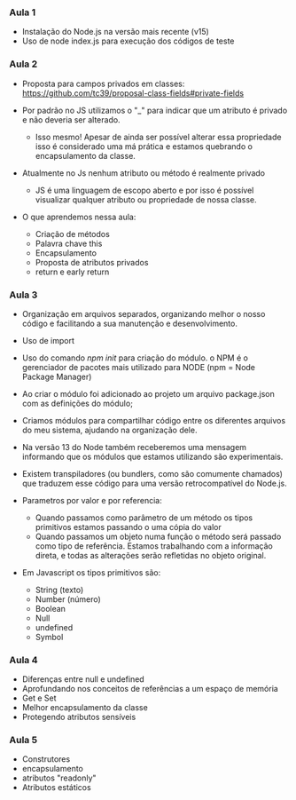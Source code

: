 ### Aula 1

+ Instalação do Node.js na versão mais recente (v15)
+ Uso de node index.js para execução dos códigos de teste

### Aula 2

+ Proposta para campos privados em classes: https://github.com/tc39/proposal-class-fields#private-fields

+ Por padrão no JS utilizamos o "_" para indicar que um atributo é privado e não deveria ser alterado.
    + Isso mesmo! Apesar de ainda ser possível alterar essa propriedade isso é considerado uma má prática e estamos quebrando o encapsulamento da classe.

+ Atualmente no Js nenhum atributo ou método é realmente privado
    + JS é uma linguagem de escopo aberto e por isso é possível visualizar qualquer atributo ou propriedade de nossa classe.
    
+ O que aprendemos nessa aula:
    + Criação de métodos
    + Palavra chave this
    + Encapsulamento
    + Proposta de atributos privados
    + return e early return

### Aula 3

+ Organização em arquivos separados, organizando melhor o nosso código e facilitando a sua manutenção e desenvolvimento.
+ Uso de import
+ Uso do comando *npm init* para criação do módulo. o NPM é o gerenciador de pacotes mais utilizado para NODE (npm = Node Package Manager)
+ Ao criar o módulo foi adicionado ao projeto um arquivo package.json com as definições do módulo; 
+ Criamos módulos para compartilhar código entre os diferentes arquivos do meu sistema, ajudando na organização dele.
+ Na versão 13 do Node também receberemos uma mensagem informando que os módulos que estamos utilizando são experimentais.
+ Existem transpiladores (ou bundlers, como são comumente chamados) que traduzem esse código para uma versão retrocompatível do Node.js.

+ Parametros por valor e por referencia:
    + Quando passamos como parâmetro de um método os tipos primitivos estamos passando o uma cópia do valor
    + Quando passamos um objeto numa função o método será passado como tipo de referência. Estamos trabalhando com a informação direta, e todas as alterações serão refletidas no objeto original.

+ Em Javascript os tipos primitivos são:
    + String (texto)
    + Number (número)
    + Boolean
    + Null
    + undefined
    + Symbol

### Aula 4

+ Diferenças entre null e undefined
+ Aprofundando nos conceitos de referências a um espaço de memória
+ Get e Set
+ Melhor encapsulamento da classe
+ Protegendo atributos sensíveis

### Aula 5
 
+ Construtores
+ encapsulamento
+ atributos "readonly"
+ Atributos estáticos